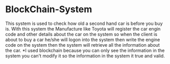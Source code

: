 # BlockChain-System

This system is used to check how old a second hand car is before you buy is.
With this system the Manufacture like Toyota will register the car engin code and other details about the car on the system 
so when the client is about to buy a car he/she will logon into the system then write the engine code on the system then the system will retrieve all
the information about the car.
*I used blockchain because you can only see the information in the system you can't modify it so the information in the system it true and valid.
